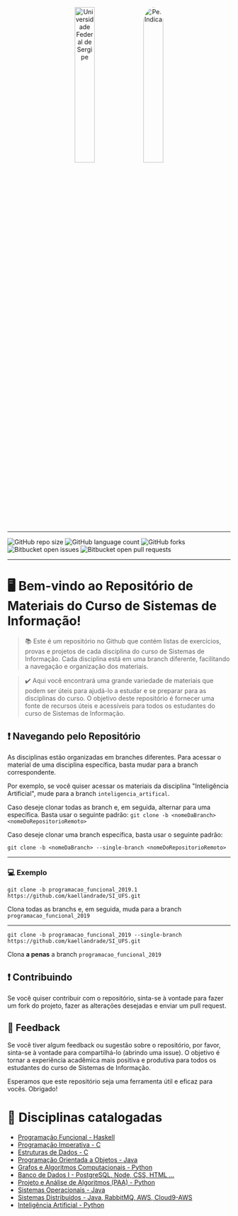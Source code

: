<p align="center">
  <img src="https://th.bing.com/th/id/R.0063bd4673d6be8fac1c2a927b48626d?rik=XFXIBP3%2fzoDGeQ&riu=http%3a%2f%2finct.info%2fpt%2fimages%2finstituicao%2fufs.png&ehk=3z4Ja%2bMOAw1%2fqjSM4KknkiSaRCrQRcL%2bnHXe%2fQWMAEc%3d&risl=&pid=ImgRaw&r=0" alt="Universidade Federal de Sergipe" width="30%" title="Universidade federal de Sergipe">
  <img src="https://avatars0.githubusercontent.com/u/26286260?s=400&v=4" alt="PetIndica" width="30%" style="border-radius:50%;" title="Departamento de Computação">
</p>

---

![GitHub repo size](https://img.shields.io/github/repo-size/kaellandrade/SI_UFS?style=for-the-badge)
![GitHub language count](https://img.shields.io/github/languages/count/kaellandrade/SI_UFS?style=for-the-badge)
![GitHub forks](https://img.shields.io/github/forks/kaellandrade/SI_UFS?style=for-the-badge)
![Bitbucket open issues](https://img.shields.io/bitbucket/issues/kaellandrade/SI_UFS?style=for-the-badge)
![Bitbucket open pull requests](https://img.shields.io/bitbucket/pr-raw/kaellandrade/SI_UFS?style=for-the-badge)

---

# 🖥️ Bem-vindo ao Repositório de Materiais do Curso de Sistemas de Informação!

> :books: Este é um repositório no Github que contém listas de exercícios, provas e projetos de cada disciplina do curso de Sistemas de Informação. Cada disciplina está em uma branch diferente, facilitando a navegação e organização dos materiais.

> :heavy_check_mark: Aqui você encontrará uma grande variedade de materiais que podem ser úteis para ajudá-lo a estudar e se preparar para as disciplinas do curso. O objetivo deste repositório é fornecer uma fonte de recursos úteis e acessíveis para todos os estudantes do curso de Sistemas de Informação.

## :exclamation: Navegando pelo Repositório

As disciplinas estão organizadas em branches diferentes. Para acessar o material de uma disciplina específica, basta mudar para a branch correspondente.

Por exemplo, se você quiser acessar os materiais da disciplina "Inteligência Artificial", mude para a branch `inteligencia_artifical`.

Caso deseje clonar todas as branch e, em seguida, alternar para uma específica. Basta usar o seguinte padrão: `git clone -b <nomeDaBranch> <nomeDoRepositorioRemoto>`

Caso deseje clonar uma branch específica, basta usar o seguinte padrão:

`git clone -b <nomeDaBranch> --single-branch <nomeDoRepositorioRemoto>`

---

### 💻 Exemplo

`git clone -b programacao_funcional_2019.1 https://github.com/kaellandrade/SI_UFS.git`

Clona todas as branchs e, em seguida, muda para a branch `programacao_funcional_2019`

---

`git clone -b programacao_funcional_2019 --single-branch https://github.com/kaellandrade/SI_UFS.git`

Clona **a penas** a branch `programacao_funcional_2019`

## :exclamation: Contribuindo

Se você quiser contribuir com o repositório, sinta-se à vontade para fazer um fork do projeto, fazer as alterações desejadas e enviar um pull request.

## :arrows_counterclockwise: Feedback

Se você tiver algum feedback ou sugestão sobre o repositório, por favor, sinta-se à vontade para compartilhá-lo (abrindo uma issue). O objetivo é tornar a experiência acadêmica mais positiva e produtiva para todos os estudantes do curso de Sistemas de Informação.

Esperamos que este repositório seja uma ferramenta útil e eficaz para vocês. Obrigado!

# :ledger: Disciplinas catalogadas

- [Programação Funcional - Haskell](https://github.com/kaellandrade/SI_UFS/tree/programacao_funcional_2019.1)
- [Programação Imperativa - C](https://github.com/kaellandrade/SI_UFS/tree/programacao_imperativa_2019.2)
- [Estruturas de Dados - C](https://github.com/kaellandrade/SI_UFS/tree/estruturas_de_dados_2020.1)
- [Programação Orientada a Objetos - Java](https://github.com/kaellandrade/SI_UFS/tree/poo_2020.1)
- [Grafos e Algoritmos Computacionais - Python](https://github.com/kaellandrade/SI_UFS/tree/grafos-algoritmos)
- [Banco de Dados I - PostgreSQL, Node, CSS, HTML ...](https://github.com/kaellandrade/SI_UFS/tree/banco_de_dados)
- [Projeto e Análise de Algoritmos (PAA) - Python](https://github.com/kaellandrade/SI_UFS/tree/PAA)
- [Sistemas Operacionais - Java](https://github.com/kaellandrade/SI_UFS/tree/sistemasOperacioanais)
- [Sistemas Distribuídos - Java, RabbitMQ, AWS, Cloud9-AWS](https://github.com/kaellandrade/SI_UFS/tree/sistemas-distribuidos)
- [Inteligência Artificial - Python](https://github.com/kaellandrade/SI_UFS/tree/inteligencia_artifical)
